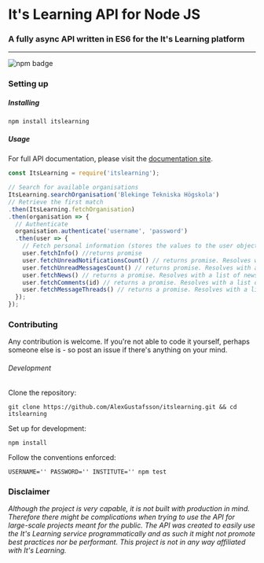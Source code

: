 # It's Learning API for Node JS
### A fully async API written in ES6 for the It's Learning platform
***
![npm badge](https://img.shields.io/npm/v/itslearning.svg)

### Setting up

##### Installing

```
npm install itslearning
```

##### Usage

For full API documentation, please visit the [documentation site](https://alexgustafsson.github.io/itslearning/).

```JavaScript
const ItsLearning = require('itslearning');

// Search for available organisations
ItsLearning.searchOrganisation('Blekinge Tekniska Högskola')
// Retrieve the first match
.then(ItsLearning.fetchOrganisation)
.then(organisation => {
  // Authenticate
  organisation.authenticate('username', 'password')
  .then(user => {
    // Fetch personal information (stores the values to the user object)
    user.fetchInfo() //returns promise
    user.fetchUnreadNotificationsCount() // returns promise. Resolves with a count
    user.fetchUnreadMessagesCount() // returns promise. Resolves with a count
    user.fetchNews() // returns a promise. Resolves with a list of news
    user.fetchComments(id) // returns a promise. Resolves with a list of comments
    user.fetchMessageThreads() // returns a promise. Resolves with a list of message threads
  });
});
```

### Contributing

Any contribution is welcome. If you're not able to code it yourself, perhaps someone else is - so post an issue if there's anything on your mind.

###### Development

Clone the repository:
```
git clone https://github.com/AlexGustafsson/itslearning.git && cd itslearning
```

Set up for development:
```
npm install
```

Follow the conventions enforced:
```
USERNAME='' PASSWORD='' INSTITUTE='' npm test
```

### Disclaimer

_Although the project is very capable, it is not built with production in mind. Therefore there might be complications when trying to use the API for large-scale projects meant for the public. The API was created to easily use the It's Learning service programmatically and as such it might not promote best practices nor be performant. This project is not in any way affiliated with It's Learning._
